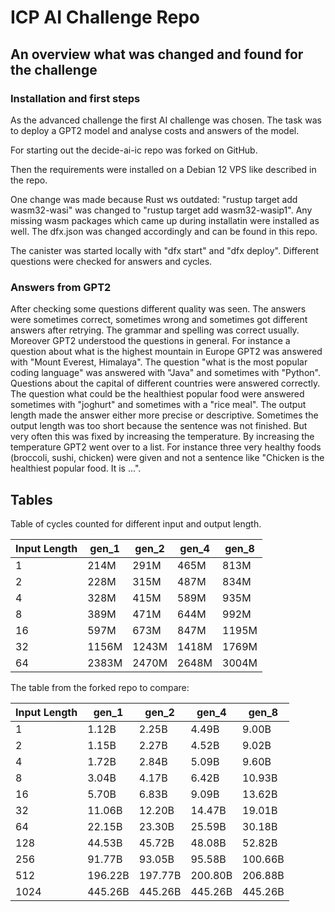 # ICP AI Challenge Repo

## An overview what was changed and found for the challenge

### Installation and first steps

As the advanced challenge the first AI challenge was chosen. The task was to deploy a GPT2 model and analyse costs and answers of the model.

For starting out the decide-ai-ic repo was forked on GitHub.

Then the requirements were installed on a Debian 12 VPS like described in the repo.

One change was made because Rust ws outdated:
"rustup target add wasm32-wasi" was changed to "rustup target add wasm32-wasip1". Any missing wasm packages which came up during installatin were installed as well. 
The dfx.json was changed accordingly and can be found in this repo.

The canister was started locally with "dfx start" and "dfx deploy". Different questions were checked for answers and cycles.

### Answers from GPT2 

After checking some questions different quality was seen. The answers were sometimes correct, sometimes wrong and sometimes got different answers after retrying. The grammar and spelling was correct usually. Moreover GPT2 understood the questions in general. For instance a question about what is the highest mountain in Europe GPT2 was answered with "Mount Everest, Himalaya". The question "what is the most popular coding language" was answered with "Java" and sometimes with "Python". Questions about the capital of different countries were answered correctly. The question what could be the healthiest popular food were answered sometimes with "joghurt" and sometimes with a "rice meal". The output length made the answer either more precise or descriptive. Sometimes the output length was too short because the sentence was not finished. But very often this was fixed by increasing the temperature. By increasing the temperature GPT2 went over to a list. For instance three very healthy foods (broccoli, sushi, chicken) were given and not a sentence like "Chicken is the healthiest popular food. It is ...".

## Tables

Table of cycles counted for different input and output length.

| Input Length | gen_1 | gen_2 | gen_4 | gen_8 |
|-------------|--------|--------|--------|--------|
| 1 | 214M | 291M | 465M | 813M |
| 2 | 228M | 315M | 487M | 834M |
| 4 | 328M | 415M | 589M | 935M |
| 8 | 389M | 471M | 644M | 992M |
| 16 | 597M | 673M | 847M | 1195M |
| 32 | 1156M | 1243M | 1418M | 1769M |
| 64 | 2383M | 2470M | 2648M | 3004M |

The table from the forked repo to compare:

| Input Length | gen_1 | gen_2 | gen_4 | gen_8 |
|-------------|--------|--------|--------|--------|
| 1 | 1.12B | 2.25B | 4.49B | 9.00B |
| 2 | 1.15B | 2.27B | 4.52B | 9.02B |
| 4 | 1.72B | 2.84B | 5.09B | 9.60B |
| 8 | 3.04B | 4.17B | 6.42B | 10.93B |
| 16 | 5.70B | 6.83B | 9.09B | 13.62B |
| 32 | 11.06B | 12.20B | 14.47B | 19.01B |
| 64 | 22.15B | 23.30B | 25.59B | 30.18B |
| 128 | 44.53B | 45.72B | 48.08B | 52.82B |
| 256 | 91.77B | 93.05B | 95.58B | 100.66B |
| 512 | 196.22B | 197.77B | 200.80B | 206.88B |
| 1024 | 445.26B | 445.26B | 445.26B | 445.26B |
